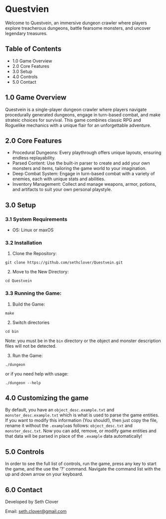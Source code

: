 # Questvien

Welcome to Questvein, an immersive dungeon crawler where players explore treacherous dungeons, battle fearsome monsters, and uncover legendary treasures.

## Table of Contents

* 1.0 Game Overview
* 2.0 Core Features
* 3.0 Setup
* 4.0 Controls
* 5.0 Contact

## 1.0 Game Overview

Questvein is a single-player dungeon crawler where players navigate procedurally generated dungeons, engage in turn-based combat, and make strateic choices for survival. This game combines classic RPG and Roguelike mechanics with a unique flair for an unforgettable adventure.

## 2.0 Core Features

* Procedural Dungeons: Every playthrough offers unique layouts, ensuring endless replayability.
* Parsed Content: Use the built-in parser to create and add your own monsters and items, tailoring the game world to your imagination.
* Deep Combat System: Engage in turn-based combat with a variety of enemies, each with unique stats and abilities.
* Inventory Management: Collect and manage weapons, armor, potions, and artifacts to suit your own personal playstyle.

## 3.0 Setup

### 3.1 System Requirements

* OS: Linux or maxOS

### 3.2 Installation

1. Clone the Repository:
```
git clone https://github.com/sethclover/Questvein.git
```
2. Move to the New Directory:
```
cd Questvein
```

### 3.3 Running the Game:

1. Build the Game:
```
make
```
2. Switch directories
```
cd bin
```
Note: you must be in the `bin` directory or the object and monster description files will not be detected.

3. Run the Game:
```
./dungeon
```
or if you need help with usage:
```
./dungeon --help
```
## 4.0 Customizing the game

By default, you have an `object_desc.example.txt` and `monster_desc.example.txt` which is what is used to parse the game entities. If you want to modify this information (You should!), then just copy the file, rename it without the `.example`as follows: `object_desc.txt` and `monster_desc.txt`. Now you can add, remove, or modify game entities and that data will be parsed in place of the `.example` data automatically!

## 5.0 Controls

In order to see the full list of controls, run the game, press any key to start the game, and the use the '?' command. Navigate the command list with the up and down arrow on your keyboard.

## 6.0 Contact

Developed by Seth Clover

Email: seth.clover@gmail.com
